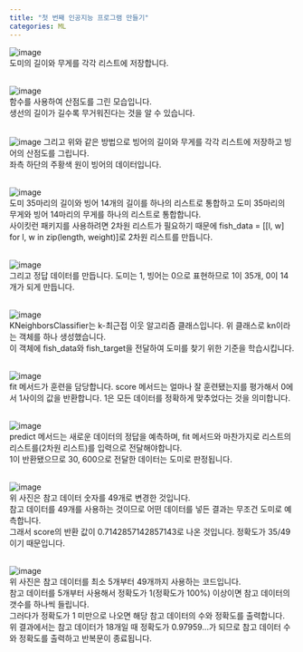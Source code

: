 ```yaml
---
title: "첫 번째 인공지능 프로그램 만들기"
categories: ML
---
```


![image](https://github.com/ymin1108/BCU/assets/71661158/b86a2bf1-4690-4b0d-b7de-22bc7218dbbd)<br/>
도미의 길이와 무게를 각각 리스트에 저장합니다.<br/><br/>

![image](https://github.com/ymin1108/BCU/assets/71661158/74164df5-4b05-453c-967d-52093957963d)<br/>
함수를 사용하여 산점도를 그린 모습입니다.<br/>
생선의 길이가 길수록 무거워진다는 것을 알 수 있습니다.<br/><br/>

![image](https://github.com/ymin1108/BCU/assets/71661158/ea62c15f-53b8-475d-9808-cb4f5f6b6b3c)
그리고 위와 같은 방법으로 빙어의 길이와 무게를 각각 리스트에 저장하고 빙어의 산점도를 그립니다.<br/>
좌측 하단의 주황색 원이 빙어의 데이터입니다.<br/><br/>

![image](https://github.com/ymin1108/BCU/assets/71661158/789db79e-aa77-4653-b08d-8dac1a2a1e3c)<br/>
도미 35마리의 길이와 빙어 14개의 길이를 하나의 리스트로 통합하고 도미 35마리의 무게와 빙어 14마리의 무게를 하나의 리스트로 통합합니다.<br/>
사이킷런 패키지를 사용하려면 2차원 리스트가 필요하기 때문에 fish_data = [[l, w] for l, w in zip(length, weight)]로 2차원 리스트를 만듭니다.<br/><br/>

![image](https://github.com/ymin1108/BCU/assets/71661158/139d4ca5-fbc7-4ebe-a660-d6fc472ac4aa)<br/>
그리고 정답 데이터를 만듭니다. 도미는 1, 빙어는 0으로 표현하므로 1이 35개, 0이 14개가 되게 만듭니다.<br/><br/>

![image](https://github.com/ymin1108/BCU/assets/71661158/7effae6d-377a-4379-bef5-e88db0e9e45e)<br/>
KNeighborsClassifier는 k-최근접 이웃 알고리즘 클래스입니다. 위 클래스로 kn이라는 객체를 하나 생성했습니다.<br/>
이 객체에 fish_data와 fish_target을 전달하여 도미를 찾기 위한 기준을 학습시킵니다.<br/><br/>

![image](https://github.com/ymin1108/BCU/assets/71661158/cf7a9b44-c94b-4d67-9fda-69db44b2db77)<br/>
fit 메서드가 훈련을 담당합니다. score 메서드는 얼마나 잘 훈련됐는지를 평가해서 0에서 1사이의 값을 반환합니다. 1은 모든 데이터를 정확하게 맞추었다는 것을 의미합니다.<br/><br/>

![image](https://github.com/ymin1108/BCU/assets/71661158/439ba67d-dd4e-4254-8bfa-6f3add1228d9)<br/>
predict 메서드는 새로운 데이터의 정답을 예측하며, fit 메서드와 마찬가지로 리스트의 리스트를(2차원 리스트)를  입력으로 전달해야합니다.<br/>
1이 반환됐으므로 30, 600으로 전달한 데이터는 도미로 판정됩니다.<br/><br/>

![image](https://github.com/ymin1108/BCU/assets/71661158/ec0b7514-e4cc-466a-b917-3e896f788b93)<br/>
위 사진은 참고 데이터 숫자를 49개로 변경한 것입니다.<br/>
참고 데이터를 49개를 사용하는 것이므로 어떤 데이터를 넣든 결과는 무조건 도미로 예측합니다.<br/>
그래서 score의 반환 값이 0.7142857142857143로 나온 것입니다. 정확도가 35/49이기 때문입니다.<br/><br/>

![image](https://github.com/ymin1108/BCU/assets/71661158/07d7f913-3392-4c79-b649-cda1af0280f6)<br/>
위 사진은 참고 데이터를 최소 5개부터 49개까지 사용하는 코드입니다.<br/>
참고 데이터를 5개부터 사용해서 정확도가 1(정확도가 100%) 이상이면 참고 데이터의 갯수를 하나씩 들립니다.<br/>
그러다가 정확도가 1 미만으로 나오면 해당 참고 데이터의 수와 정확도를 출력합니다.<br/>
위 결과에서는 참고 데이터가 18개일 때 정확도가 0.97959...가 되므로 참고 데이터 수와 정확도를 출력하고 반복문이 종료됩니다.<br/>

<br/><br/><br/><br/>



<!--
<h2>1. 인공지능이란 무엇인가요?</h2>
- 인공지능이란 학습 능력을 가진 프로그램입니다.
- 이것이 일반 프로그램과 인공지능의 큰 차이점입니다.
<h2>2. 여러 국가들이 인공지능 기술을 중요하게 생각하는 이유는 무엇인가요?</h2>
- 인공지능 기술을 사용하면 기존에 사람이 하던 일들이 대체 가능해집니다.
- 기계는 월급을 줄 필요도 없고, 월급을 줄 필요도 없고 잠도 자지않기 때문에 경제적 이점이 엄청나게 높습니다.
- 또한 인공지능의 정확도만 높다면 사람이 어떠한 일을 하는 것보다 더 안전하고 정확하고 빠르게 일을 처리할 수 있기 때문입니다.
<h2>3. 사회적을 큰 관심을 받고 있는 인공지능이 부풀려진 기술인지, 혹은 향후 발전 가능성이 있는 기술인지에 대하여 자신의 의견을 개진하세요.</h2>
- 저는 향후 발전 가능성이 있는 기술이라고 생각합니다. 왜냐하면 현재 대중들에게 인공지능이라는 것을 더 알려지게 하고 일상생활에서 쉽게 접하고 IT 업계에서는 일하는 방식이 달라졌을 정도의 성능을 가진 생성형 인공지능인 ChatGPT가 22년 11월 30일에 처음 공개됐습니다.
- 이 인공지능은 사용자와 문답하는 형식으로 작동합니다. 그런데 이 인공지능이 단순히 대학생들 과제에도 필수로 쓰일 뿐만 아니라 직장에 종사하는 사람들에게도 쓰이고 1년 3개월 정도 지난 시점인 지금은 ai가 포토샵을 하고 그림을 그립니다. OpenAI에서는 이번에 문장 하나로 동영상을 만들 수 있는 sora라는 ai도 공개했고 또 Microsoft는 Microsoft 365(word, ppt, excel 등) 제품에 ai를 합쳐서 ai가 문서 작성에 ppt 제작도 할 수 있게 제품을 발표하고 출시했습니다. 이러한 발전 속도로 볼 때 인공지능은 아직도 발전 가능성이 무한한 기술이라고 저는 생각합니다. -->
